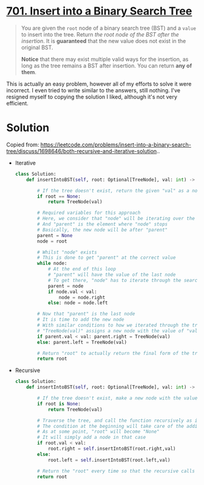 # [701. Insert into a Binary Search Tree](https://leetcode.com/problems/insert-into-a-binary-search-tree/)

> You are given the `root` node of a binary search tree (BST) and a `value` to insert into the tree. Return *the root node of the BST after the insertion*. It is **guaranteed** that the new value does not exist in the original BST.
>
> **Notice** that there may exist multiple valid ways for the insertion, as long as the tree remains a BST after insertion. You can return **any of them**.

This is actually an easy problem, however all of my efforts to solve it were incorrect. I even tried to write similar to the answers, still nothing. I've resigned myself to copying the solution I liked, although it's not very efficient.

# Solution

Copied from: https://leetcode.com/problems/insert-into-a-binary-search-tree/discuss/1698646/both-recursive-and-iterative-solution..

- Iterative
    ```python
    class Solution:
        def insertIntoBST(self, root: Optional[TreeNode], val: int) -> Optional[TreeNode]:

            # If the tree doesn't exist, return the given "val" as a node (rather, the node)
            if root == None:
                return TreeNode(val)

            # Required variables for this approach
            # Here, we consider that "node" will be iterating over the tree
            # And "parent" is the element where "node" stops
            # Basically, the new node will be after "parent"
            parent = None
            node = root

            # Whilst "node" exists
            # This is done to get "parent" at the correct value
            while node:
                # At the end of this loop
                # "parent" will have the value of the last node
                # To get there, "node" has to iterate through the search tree with the conditions defined for the tree
                parent = node
                if node.val < val:
                    node = node.right
                else: node = node.left

            # Now that "parent" is the last node
            # It is time to add the new node
            # With similar conditions to how we iterated through the tree with "node"
            # "TreeNode(val)" assigns a new node with the value of "val"
            if parent.val < val: parent.right = TreeNode(val)
            else: parent.left = TreeNode(val)

            # Return "root" to actually return the final form of the tree
            return root
    ```

- Recursive
    ```python
    class Solution:
        def insertIntoBST(self, root: Optional[TreeNode], val: int) -> Optional[TreeNode]:

            # If the tree doesn't exist, make a new node with the value of "val"
            if root is None:
                return TreeNode(val)

            # Traverse the tree, and call the function recursively as it navigates through the tree
            # The condition at the beginning will take care of the addition of the new node
            # As at some point, "root" will become "None"
            # It will simply add a node in that case
            if root.val < val:
                root.right = self.insertIntoBST(root.right,val)
            else:
                root.left = self.insertIntoBST(root.left,val)

            # Return the "root" every time so that the recursive calls can go through the tree
            return root
    ```

